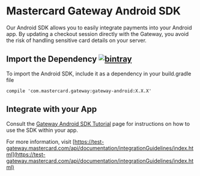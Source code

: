 # Mastercard Gateway Android SDK

Our Android SDK allows you to easily integrate payments into your Android app. By updating a checkout session directly with the Gateway, you avoid the risk of handling sensitive card details on your server.

## Import the Dependency [![bintray](https://img.shields.io/bintray/v/mpgs/Android/gateway-android-sdk.svg)](https://bintray.com/mpgs/Android/gateway-android-sdk)

To import the Android SDK, include it as a dependency in your build.gradle file

    compile 'com.mastercard.gateway:gateway-android:X.X.X'

## Integrate with your App

Consult the [Gateway Android SDK Tutorial](https://github.com/Mastercard/gateway-android-sdk-sample/wiki/Gateway-Android-SDK-Tutorial) page for instructions on how to use the SDK within your app. 

For more information, visit [https://test-gateway.mastercard.com/api/documentation/integrationGuidelines/index.html](https://test-gateway.mastercard.com/api/documentation/integrationGuidelines/index.html)

